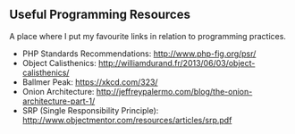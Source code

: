 ## Useful Programming Resources

A place where I put my favourite links in relation to programming practices.

+ PHP Standards Recommendations: http://www.php-fig.org/psr/
+ Object Calisthenics: http://williamdurand.fr/2013/06/03/object-calisthenics/
+ Ballmer Peak: https://xkcd.com/323/
+ Onion Architecture: http://jeffreypalermo.com/blog/the-onion-architecture-part-1/
+ SRP (Single Responsibility Principle): http://www.objectmentor.com/resources/articles/srp.pdf
